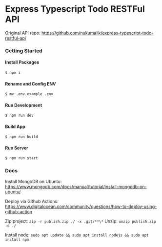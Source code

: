 # Express Typescript Todo RESTFul API

Original API repo: https://github.com/nukumalik/express-typescript-todo-restful-api

### Getting Started
#### Install Packages

```bash
$ npm i
```

#### Rename and Config ENV

```bash
$ mv .env.example .env
```

#### Run Development

```bash
$ npm run dev
```

#### Build App

```bash
$ npm run build
```

#### Run Server

```bash
$ npm run start
```

### Docs

Install MongoDB on Ubuntu: https://www.mongodb.com/docs/manual/tutorial/install-mongodb-on-ubuntu/

Deploy via Github Actions: https://www.digitalocean.com/community/questions/how-to-deploy-using-github-action

Zip project: `zip -r publish.zip ./ -x .git/**\*`
Unzip: `unzip publish.zip -d ./`

Install node: `sudo apt update && sudo apt install nodejs && sudo apt install npm`
